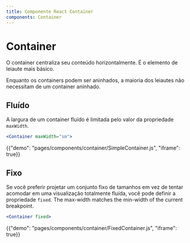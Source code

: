 ```yaml
---
title: Componente React Container
components: Container
---
```


# Container

<p class="description">O container centraliza seu conteúdo horizontalmente. É o elemento de leiaute mais básico.</p>

Enquanto os containers podem ser aninhados, a maioria dos leiautes não necessitam de um container aninhado.

## Fluído

A largura de um container fluído é limitada pelo valor da propriedade `maxWidth`.

```jsx
<Container maxWidth="sm">
```

{{"demo": "pages/components/container/SimpleContainer.js", "iframe": true}}

## Fixo

Se você preferir projetar um conjunto fixo de tamanhos em vez de tentar acomodar em uma visualização totalmente fluída, você pode definir a propriedade `fixed`. The max-width matches the min-width of the current breakpoint.

```jsx
<Container fixed>
```

{{"demo": "pages/components/container/FixedContainer.js", "iframe": true}}
